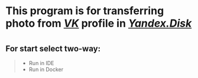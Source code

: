 # This program is for transferring photo from *[VK](https://vk.com)* profile in *[Yandex.Disk](https://disk.yandex.ru)*
#
## For start select two-way:
>-  Run in IDE
>-  Run in Docker